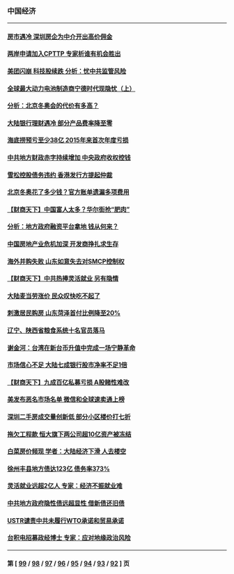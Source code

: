 ### 中国经济
---
#### [房市遇冷 深圳房企为中介开出高价佣金](../../pages/ncid283/n13595242.md) 
#### [两岸申请加入CPTTP 专家析谁有机会胜出](../../pages/ncid283/n13594484.md) 
#### [美团闪崩 科技股续跌 分析：忧中共监管风险](../../pages/ncid283/n13594971.md) 
#### [全球最大动力电池制造商宁德时代现隐忧（上）](../../pages/ncid283/n13594857.md) 
#### [分析：北京冬奥会的代价有多高？](../../pages/ncid283/n13594100.md) 
#### [大陆银行理财遇冷 部分产品费率降至零](../../pages/ncid283/n13593471.md) 
#### [海底捞预亏至少38亿 2015年来首次年度亏损](../../pages/ncid283/n13593726.md) 
#### [中共地方财政赤字持续增加 中央政府收权控钱](../../pages/ncid283/n13593424.md) 
#### [雪松控股债务违约 香港发行方提起仲裁](../../pages/ncid283/n13592827.md) 
#### [北京冬奥花了多少钱？官方账单遗漏多项费用](../../pages/ncid283/n13592382.md) 
#### [【财商天下】中国富人太多？华尔街抢“肥肉”](../../pages/ncid283/n13590241.md) 
#### [分析：地方政府融资平台拿地 钱从何来？](../../pages/ncid283/n13590084.md) 
#### [中国房地产业危机加深 开发商挣扎求生存](../../pages/ncid283/n13588289.md) 
#### [海外并购失败 山东如意失去对SMCP控制权](../../pages/ncid283/n13588418.md) 
#### [【财商天下】中共热捧灵活就业 另有隐情](../../pages/ncid283/n13587793.md) 
#### [大陆麦当劳涨价 民众叹快吃不起了](../../pages/ncid283/n13586658.md) 
#### [刺激居民购房 山东菏泽首付比例降至20%](../../pages/ncid283/n13585937.md) 
#### [辽宁、陕西省粮食系统十名官员落马](../../pages/ncid283/n13586560.md) 
#### [谢金河：台湾在新台币升值中完成一场宁静革命](../../pages/ncid283/n13585908.md) 
#### [市场信心不足 大陆七成银行股市净率不足1倍](../../pages/ncid283/n13585638.md) 
#### [【财商天下】九成百亿私募亏损 A股赌性难改](../../pages/ncid283/n13585096.md) 
#### [美发布恶名市场名单 微信和全球速卖通上榜](../../pages/ncid283/n13585023.md) 
#### [深圳二手房成交量创新低 部分小区楼价打七折](../../pages/ncid283/n13583662.md) 
#### [拖欠工程款 恒大旗下两公司超10亿资产被冻结](../../pages/ncid283/n13583799.md) 
#### [白菜房价频现 学者：大陆经济下滑 人去楼空](../../pages/ncid283/n13582499.md) 
#### [徐州丰县地方债达123亿 债务率373%](../../pages/ncid283/n13582876.md) 
#### [灵活就业远超2亿人 专家：经济不振就业难](../../pages/ncid283/n13581934.md) 
#### [中共地方政府隐性债远超显性 借新债还旧债](../../pages/ncid283/n13579860.md) 
#### [USTR谴责中共未履行WTO承诺和贸易承诺](../../pages/ncid283/n13581572.md) 
#### [台积电招募政经博士 专家：应对地缘政治风险](../../pages/ncid283/n13581609.md) 

---
#### 第 [ [99](./99.md) / [98](./98.md) / [97](./97.md) / [96](./96.md) / [95](./95.md) / [94](./94.md) / [93](./93.md) / [92](./92.md) ] 页
